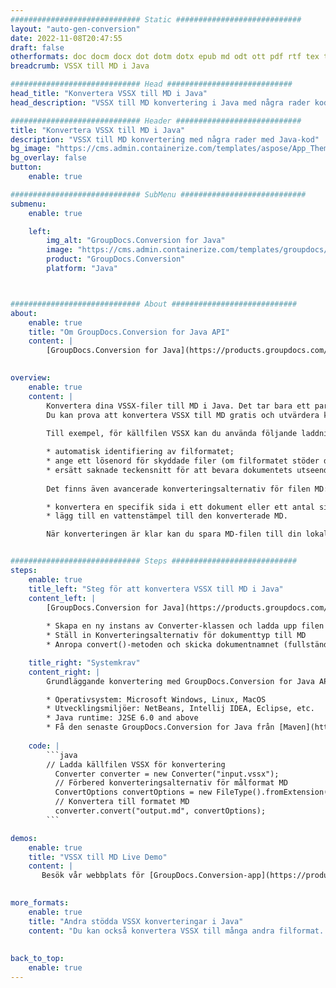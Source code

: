 ```yaml
---
############################# Static ############################
layout: "auto-gen-conversion"
date: 2022-11-08T20:47:55
draft: false
otherformats: doc docm docx dot dotm dotx epub md odt ott pdf rtf tex txt vdx vsdm vsdx vssm vssx vstm vstx vsx vtx xps
breadcrumb: VSSX till MD i Java

############################# Head ############################
head_title: "Konvertera VSSX till MD i Java"
head_description: "VSSX till MD konvertering i Java med några rader kod. Konvertera över 160 filformat med hjälp av GroupDocs dokumentkonverterings-API för Java"

############################# Header ############################
title: "Konvertera VSSX till MD i Java"
description: "VSSX till MD konvertering med några rader med Java-kod"
bg_image: "https://cms.admin.containerize.com/templates/aspose/App_Themes/V3/images/bg/header1.png"
bg_overlay: false
button:
    enable: true

############################# SubMenu ############################
submenu:
    enable: true

    left:
        img_alt: "GroupDocs.Conversion for Java"
        image: "https://cms.admin.containerize.com/templates/groupdocs/images/product-logos/90x90-noborder/groupdocs-conversion-java.png"
        product: "GroupDocs.Conversion"
        platform: "Java"



############################# About ############################
about:
    enable: true
    title: "Om GroupDocs.Conversion for Java API"
    content: |
        [GroupDocs.Conversion for Java](https://products.groupdocs.com/conversion/java/) är ett avancerat filformatkonverterings-API för konvertering mellan populära bild- och dokumentformat som Microsoft Office, OpenDocument, PDF, HTML, e-post, CAD. och mycket mer med bara några rader kod. Det inbyggda API:t upptäcker automatiskt formaten för originaldokumenten och erbjuder många alternativ för att anpassa de konverterade dokumenten. Tillsammans med funktionen att extrahera information från ett dokument, stöder den också cachelagring av konverteringsresultaten till den lokala disken som standard. Men alla typer av cachelagring kan stödjas genom att implementera lämpliga gränssnitt - Amazon S3, Dropbox, Google Drive, Windows Azure, Reddis eller andra.
    

overview:
    enable: true
    content: |
        Konvertera dina VSSX-filer till MD i Java. Det tar bara ett par rader med Java-kod på valfri plattform, som Windows, Linux, macOS.
        Du kan prova att konvertera VSSX till MD gratis och utvärdera kvaliteten på konverteringsresultaten. Tillsammans med enkla filkonverteringsskript kan du prova mer sofistikerade alternativ för att ladda källfilen VSSX och lagra MD-utdata. 
        
        Till exempel, för källfilen VSSX kan du använda följande laddningsalternativ:

        * automatisk identifiering av filformatet;
        * ange ett lösenord för skyddade filer (om filformatet stöder det);
        * ersätt saknade teckensnitt för att bevara dokumentets utseende.
        
        Det finns även avancerade konverteringsalternativ för filen MD:

        * konvertera en specifik sida i ett dokument eller ett antal sidor;
        * lägg till en vattenstämpel till den konverterade MD.

        När konverteringen är klar kan du spara MD-filen till din lokala filsökväg eller till tredje parts lagring såsom FTP, Amazon S3, Google Drive, Dropbox etc. Observera - för att konvertera VSSX till MD behöver du inte installera någon ytterligare programvara, såsom MS Office, Open Office, Adobe Acrobat Reader etc.


############################# Steps ############################
steps:
    enable: true
    title_left: "Steg för att konvertera VSSX till MD i Java"
    content_left: |
        [GroupDocs.Conversion for Java](https://products.groupdocs.com/conversion/java/) låter utvecklare enkelt konvertera VSSX fil till MD med några rader kod.
        
        * Skapa en ny instans av Converter-klassen och ladda upp filen VSSX med den fullständiga sökvägen
        * Ställ in Konverteringsalternativ för dokumenttyp till MD
        * Anropa convert()-metoden och skicka dokumentnamnet (fullständig sökväg) och formatet (MD) som en parameter

    title_right: "Systemkrav"
    content_right: |
        Grundläggande konvertering med GroupDocs.Conversion for Java API kan göras med bara några rader kod. Våra API:er stöds på alla större plattformar och operativsystem. Innan du kör koden nedan, se till att du har följande förutsättningar installerade på ditt system.

        * Operativsystem: Microsoft Windows, Linux, MacOS
        * Utvecklingsmiljöer: NetBeans, Intellij IDEA, Eclipse, etc.
        * Java runtime: J2SE 6.0 and above
        * Få den senaste GroupDocs.Conversion for Java från [Maven](https://repository.groupdocs.com/webapp/#/artifacts/browse/tree/General/repo/com/groupdocs/groupdocs-conversion)
         
    code: |
        ```java    
        // Ladda källfilen VSSX för konvertering
          Converter converter = new Converter("input.vssx");
          // Förbered konverteringsalternativ för målformat MD
          ConvertOptions convertOptions = new FileType().fromExtension("md").getConvertOptions();
          // Konvertera till formatet MD
          converter.convert("output.md", convertOptions);
        ```

demos:
    enable: true
    title: "VSSX till MD Live Demo"
    content: |
       Besök vår webbplats för [GroupDocs.Conversion-app](https://products.groupdocs.app/conversion/family) och försök konvertera VSSX till MD nu. Den kostnadsfria demon har följande fördelar
          

more_formats:
    enable: true
    title: "Andra stödda VSSX konverteringar i Java"
    content: "Du kan också konvertera VSSX till många andra filformat. Se listan nedan."
       
       
back_to_top:
    enable: true
---
```

